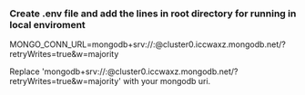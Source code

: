 ### Create .env file and add the lines in root directory for running in local enviroment
MONGO_CONN_URL=mongodb+srv://<user>:<password>@cluster0.iccwaxz.mongodb.net/?retryWrites=true&w=majority

Replace 'mongodb+srv://<user>:<password>@cluster0.iccwaxz.mongodb.net/?retryWrites=true&w=majority' with your mongodb uri.
